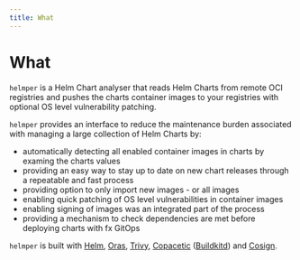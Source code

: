 ```yaml
---
title: What
---
```


# What

<!-- <img align="right" width="30%" src="/static/img/helmper.svg" alt="Helmper logo"/> -->

`helmper` is a Helm Chart analyser that reads Helm Charts from remote OCI registries and pushes the charts container images to your registries with optional OS level vulnerability patching.

`helmper` provides an interface to reduce the maintenance burden associated with managing a large collection of Helm Charts by:

- automatically detecting all enabled container images in charts by examing the charts values
- providing an easy way to stay up to date on new chart releases through a repeatable and fast process
- providing option to only import new images - or all images
- enabling quick patching of OS level vulnerabilities in container images
- enabling signing of images was an integrated part of the process
- providing a mechanism to check dependencies are met before deploying charts with fx GitOps

`helmper` is built with [Helm](<https://github.com/helm/helm>), [Oras](<https://github.com/oras-project/oras-go>), [Trivy](https://github.com/aquasecurity/trivy), [Copacetic](https://github.com/project-copacetic/copacetic) ([Buildkitd](https://github.com/moby/buildkit)) and [Cosign](https://github.com/sigstore/cosign).
